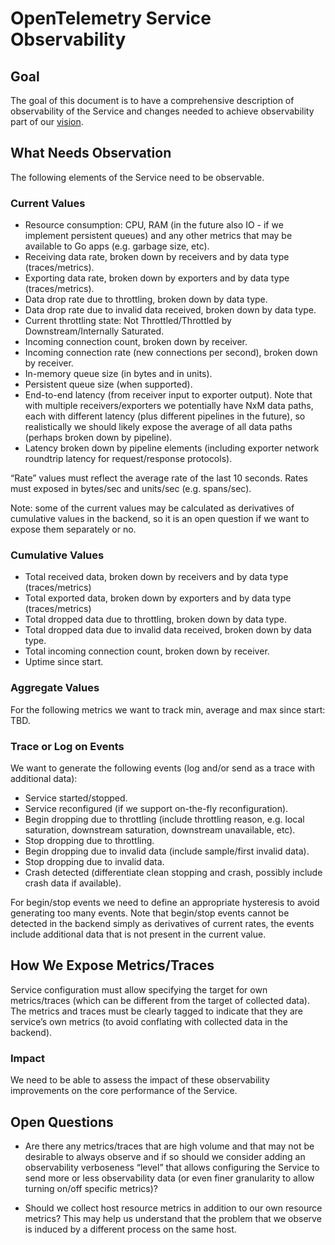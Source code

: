 # OpenTelemetry Service Observability

## Goal

The goal of this document is to have a comprehensive description of observability of the Service and changes needed to achieve observability part of our [vision](vision.md).

## What Needs Observation

The following elements of the Service need to be observable.

### Current Values

- Resource consumption: CPU, RAM (in the future also IO - if we implement persistent queues) and any other metrics that may be available to Go apps (e.g. garbage size, etc).
- Receiving data rate, broken down by receivers and by data type (traces/metrics).
- Exporting data rate, broken down by exporters and by data type (traces/metrics).
- Data drop rate due to throttling, broken down by data type.
- Data drop rate due to invalid data received, broken down by data type.
- Current throttling state: Not Throttled/Throttled by Downstream/Internally Saturated.
- Incoming connection count, broken down by receiver.
- Incoming connection rate (new connections per second), broken down by receiver.
- In-memory queue size (in bytes and in units).
- Persistent queue size (when supported).
- End-to-end latency (from receiver input to exporter output). Note that with multiple receivers/exporters we potentially have NxM data paths, each with different latency (plus different pipelines in the future), so realistically we should likely expose the average of all data paths (perhaps broken down by pipeline).
- Latency broken down by pipeline elements (including exporter network roundtrip latency for request/response protocols).

“Rate” values must reflect the average rate of the last 10 seconds. Rates must exposed in bytes/sec and units/sec (e.g. spans/sec).

Note: some of the current values may be calculated as derivatives of cumulative values in the backend, so it is an open question if we want to expose them separately or no.

### Cumulative Values

- Total received data, broken down by receivers and by data type (traces/metrics)
- Total exported data, broken down by exporters and by data type (traces/metrics)
- Total dropped data due to throttling, broken down by data type.
- Total dropped data due to invalid data received, broken down by data type.
- Total incoming connection count, broken down by receiver.
- Uptime since start.

### Aggregate Values

For the following metrics we want to track min, average and max since start: TBD.

### Trace or Log on Events

We want to generate the following events (log and/or send as a trace with additional data):

- Service started/stopped.
- Service reconfigured (if we support on-the-fly reconfiguration).
- Begin dropping due to throttling (include throttling reason, e.g. local saturation, downstream saturation, downstream unavailable, etc).
- Stop dropping due to throttling.
- Begin dropping due to invalid data (include sample/first invalid data).
- Stop dropping due to invalid data.
- Crash detected (differentiate clean stopping and crash, possibly include crash data if available).

For begin/stop events we need to define an appropriate hysteresis to avoid generating too many events. Note that begin/stop events cannot be detected in the backend simply as derivatives of current rates, the events include additional data that is not present in the current value.

## How We Expose Metrics/Traces

Service configuration must allow specifying the target for own metrics/traces (which can be different from the target of collected data). The metrics and traces must be clearly tagged to indicate that they are service’s own metrics (to avoid conflating with collected data in the backend).

### Impact

We need to be able to assess the impact of these observability improvements on the core performance of the Service.

## Open Questions

- Are there any metrics/traces that are high volume and that may not be desirable to always observe and if so should we consider adding an observability verboseness “level” that allows configuring the Service to send more or less observability data (or even finer granularity to allow turning on/off specific metrics)?

- Should we collect host resource metrics in addition to our own resource metrics? This may help us understand that the problem that we observe is induced by a different process on the same host.
